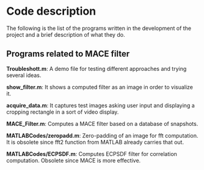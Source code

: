 # Code description

The following is the list of the programs written in the development of the project and a brief description of what they do.

## Programs related to MACE filter

**Troubleshott.m**: A demo file for testing different approaches and trying several ideas.

**show_filter.m**: It shows a computed filter as an image in order to visualize it.

**acquire_data.m**: It captures test images asking user input and displaying a cropping rectangle in a sort of video display.

**MACE_Filter.m**: Computes a MACE filter based on a database of snapshots.

**MATLABCodes/zeropadd.m**: Zero-padding of an image for fft computation. It is obsolete since fft2 function from MATLAB already carries that out.

**MATLABCodes/ECPSDF.m**: Computes ECPSDF filter for correlation computation. Obsolete since MACE is more effective.
